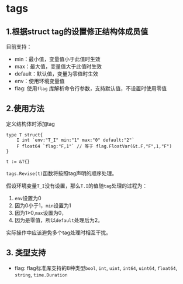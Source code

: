 # tags
## 1.根据struct tag的设置修正结构体成员值
目前支持：
* min：最小值，变量值小于此值时生效
* max：最大值，变量值大于此值时生效
* default：默认值，变量为零值时生效
* env：使用环境变量值
* flag: 使用`flag` 库解析命令行参数，支持默认值，不设置时使用零值

## 2.使用方法
定义结构体时添加tag
```golang
type T struct{
    I int `env:"T_I" min:"1" max:"0" default:"2"`
    F float64 `flag:"F,1"` // 等于 flag.FloatVar(&t.F,"F",1,"F")
}

t := &T{}
```
`tags.Revise(t)`函数将按照tag声明的顺序处理。

假设环境变量`T_I`没有设置，那么`T.I`的值随`tag`处理的过程为：
1. `env`设置为0
2. 因为0小于1，`min`设置为1
3. 因为1>0,`max`设置为0，
4. 因为是零值，所以`default`处理后为2。

实际操作中应该避免多个tag处理时相互干扰。

## 3. 类型支持

* flag: flag标准库支持的8种类型`bool`, `int`, `uint`, `int64`, `uint64`, `float64`, `string`, `time.Duration`
